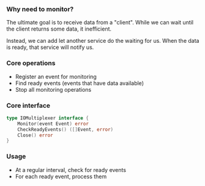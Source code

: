 ### Why need to monitor?
The ultimate goal is to receive data from a "client". While we can wait until the client returns some data, it inefficient.

Instead, we can add let another service do the waiting for us. When the data is ready, that service will notify us.

### Core operations
- Register an event for monitoring
- Find ready events (events that have data available)
- Stop all monitoring operations

### Core interface
```go
type IOMultiplexer interface {
	Monitor(event Event) error
	CheckReadyEvents() ([]Event, error)
	Close() error
}
```

### Usage
- At a regular interval, check for ready events
- For each ready event, process them
